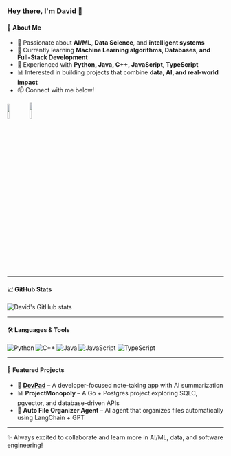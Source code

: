 ### Hey there, I'm David 👋

#### 🧠 About Me
- 👀 Passionate about **AI/ML**, **Data Science**, and **intelligent systems**  
- 🌱 Currently learning **Machine Learning algorithms, Databases, and Full-Stack Development**  
- 🤖 Experienced with **Python, Java, C++, JavaScript, TypeScript**  
- 📊 Interested in building projects that combine **data, AI, and real-world impact**  
- 📫 Connect with me below!  

<a href="mailto:davidfmajek23@gmail.com"><img width="9.5%" src="https://img.shields.io/badge/Gmail-D14836?style=for-the-badge&logo=gmail&logoColor=white"></a>
<a href="https://www.linkedin.com/in/davidmajek/" target="_blank"><img width="10%" src="https://img.shields.io/badge/linkedin-%230077B5.svg?style=for-the-badge&logo=linkedin&logoColor=white"></a>

---
#### 📈 GitHub Stats
![David's GitHub stats](https://github-readme-stats.vercel.app/api?username=davidfmajek&show_icons=true&theme=tokyonight)

---
#### 🛠️ Languages & Tools
<img alt="Python" src="https://img.shields.io/badge/Python-3670A0?style=for-the-badge&logo=python&logoColor=ffdd54">  
<img alt="C++" src="https://img.shields.io/badge/C++-00599C?style=for-the-badge&logo=c%2B%2B&logoColor=white">  
<img alt="Java" src="https://img.shields.io/badge/Java-ED8B00?style=for-the-badge&logo=openjdk&logoColor=white">  
<img alt="JavaScript" src="https://img.shields.io/badge/JavaScript-323330?style=for-the-badge&logo=javascript&logoColor=F7DF1E">  
<img alt="TypeScript" src="https://img.shields.io/badge/TypeScript-007ACC?style=for-the-badge&logo=typescript&logoColor=white">  

---

#### 🚀 Featured Projects
- 📝 **[DevPad](https://github.com/davidfmajek/Devpad)** – A developer-focused note-taking app with AI summarization  
- 📊 **ProjectMonopoly** – A Go + Postgres project exploring SQLC, pgvector, and database-driven APIs  
- 🤖 **Auto File Organizer Agent** – AI agent that organizes files automatically using LangChain + GPT  

---
✨ Always excited to collaborate and learn more in AI/ML, data, and software engineering!  

